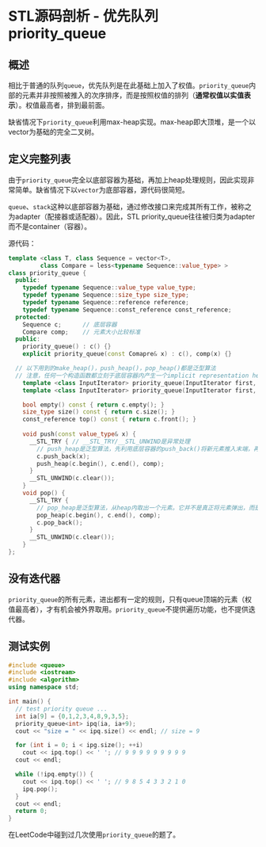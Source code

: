 # STL源码剖析 - 优先队列 priority_queue

## 概述

相比于普通的队列`queue`，优先队列是在此基础上加入了权值。`priority_queue`内部的元素并非按照被推入的次序排序，而是按照权值的排列（**通常权值以实值表示**）。权值最高者，排到最前面。

缺省情况下`priority_queue`利用max-heap实现。max-heap即大顶堆，是一个以vector为基础的完全二叉树。

## 定义完整列表

由于`priority_queue`完全以底部容器为基础，再加上heap处理规则，因此实现非常简单。缺省情况下以`vector`为底部容器，源代码很简短。

`queue`、`stack`这种以底部容器为基础，通过修改接口来完成其所有工作，被称之为adapter（配接器或适配器）。因此，STL priority_queue往往被归类为adapter而不是container（容器）。

源代码：

```cpp
template <class T, class Sequence = vector<T>,
         class Compare = less<typename Sequence::value_type> >
class priority_queue {
  public:
    typedef typename Sequence::value_type value_type;
    typedef typename Sequence::size_type size_type;
    typedef typename Sequence::reference reference;
    typedef typename Sequence::const_reference const_reference;
  protected:
    Sequence c;      // 底层容器
    Compare comp;    // 元素大小比较标准
  public:
    priority_queue() : c() {}
    explicit priority_queue(const Comapre& x) : c(), comp(x) {}

  // 以下用到的make_heap()，push_heap()，pop_heap()都是泛型算法
  // 注意，任何一个构造函数都立刻于底层容器内产生一个implicit representation heap
    template <class InputIterator> priority_queue(InputIterator first, InputIterator last, const Compare& x) : c(first, last), comp(x) { make_heap(c.begin(), c.end(), comp); }
    template <class InputIterator> priority_queue(InputIterator first, InputIterator last) : c(first, last) { make_heap(c.begin(), c.end(), comp); }

    bool empty() const { return c.empty(); }
    size_type size() const { return c.size(); }
    const_reference top() const { return c.front(); }
    
    void push(const value_type& x) {
      __STL_TRY { // __STL_TRY/__STL_UNWIND是异常处理
        // push_heap是泛型算法，先利用底层容器的push_back()将新元素推入末端，再重排heap
        c.push_back(x);
        push_heap(c.begin(), c.end(), comp);
      }
      __STL_UNWIND(c.clear());
    }
    void pop() {
      __STL_TRY {
        // pop_heap是泛型算法，从heap内取出一个元素。它并不是真正将元素弹出，而是重排heap，然后再以底层容器的pop_back()取得被弹出的元素。
        pop_heap(c.begin(), c.end(), comp);
        c.pop_back();
      }
      __STL_UNWIND(c.clear());
    }
};
```

## 没有迭代器

`priority_queue`的所有元素，进出都有一定的规则，只有queue顶端的元素（权值最高者），才有机会被外界取用。`priority_queue`不提供遍历功能，也不提供迭代器。

## 测试实例

```cpp
#include <queue>
#include <iostream>
#include <algorithm>
using namespace std;

int main() {
  // test priority queue ...
  int ia[9] = {0,1,2,3,4,8,9,3,5};
  priority_queue<int> ipq(ia, ia+9);
  cout << "size = " << ipq.size() << endl; // size = 9

  for (int i = 0; i < ipg.size(); ++i)
    cout << ipq.top() << ' '; // 9 9 9 9 9 9 9 9 9
  cout << endl;

  while (!ipq.empty()) {
    cout << ipq.top() << ' '; // 9 8 5 4 3 3 2 1 0
    ipq.pop();
  }
  cout << endl;
  return 0;
}
```

在LeetCode中碰到过几次使用`priority_queue`的题了。

